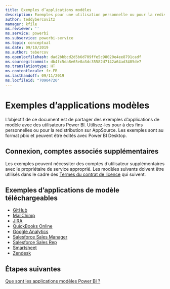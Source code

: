 ```yaml
---
title: Exemples d’applications modèles
description: Exemples pour une utilisation personnelle ou pour la redistribution en tant qu’application AppSource Power BI
author: teddybercovitz
manager: kfile
ms.reviewer: ''
ms.service: powerbi
ms.subservice: powerbi-service
ms.topic: conceptual
ms.date: 09/10/2019
ms.author: tebercov
ms.openlocfilehash: dad2bbbcd2d5b6d709ffe5c98020e4ee8791cadf
ms.sourcegitcommit: db4fc5da8e65e0a3dc35582d7142a64ad3405de7
ms.translationtype: HT
ms.contentlocale: fr-FR
ms.lasthandoff: 09/11/2019
ms.locfileid: "70904720"
---
```

# <a name="template-apps-samples"></a>Exemples d’applications modèles

L’objectif de ce document est de partager des exemples d’applications de modèle avec des utilisateurs Power BI. Utilisez-les pour à des fins personnelles ou pour la redistribution sur AppSource. Les exemples sont au format pbix et peuvent être édités avec Power BI Desktop.

## <a name="connection-additional-related-accounts"></a>Connexion, comptes associés supplémentaires

Les exemples peuvent nécessiter des comptes d’utilisateur supplémentaires avec le propriétaire de service approprié.  Les modèles suivants doivent être utilisés dans le cadre des [Termes du contrat de licence](https://templateapps.blob.core.windows.net/sampletemplateapps/Sample-Templates-for-app-on-appsource.pdf) qui suivent.

## <a name="downloadable-template-apps-samples"></a>Exemples d’applications de modèle téléchargeables

* [GitHub](https://templateapps.blob.core.windows.net/sampletemplateapps/GitHub.pbix)
* [MailChimp](https://templateapps.blob.core.windows.net/sampletemplateapps/MailChimp.pbix)
* [JIRA](https://templateapps.blob.core.windows.net/sampletemplateapps/JIRA.pbix)
* [QuickBooks Online](https://templateapps.blob.core.windows.net/sampletemplateapps/QuickBooksOnline.pbix)
* [Google Analytics](https://templateapps.blob.core.windows.net/sampletemplateapps/GoogleAnalytics.pbix)
* [Salesforce Sales Manager](https://templateapps.blob.core.windows.net/sampletemplateapps/SalesforceSalesManager.pbix)
* [Salesforce Sales Rep](https://templateapps.blob.core.windows.net/sampletemplateapps/SalesforceSalesRep.pbix)
* [Smartsheet](https://templateapps.blob.core.windows.net/sampletemplateapps/Smartsheet.pbix)
* [Zendesk](https://templateapps.blob.core.windows.net/sampletemplateapps/Zendesk.pbix)

## <a name="next-steps"></a>Étapes suivantes

[Que sont les applications modèles Power BI ?](service-template-apps-overview.md)
